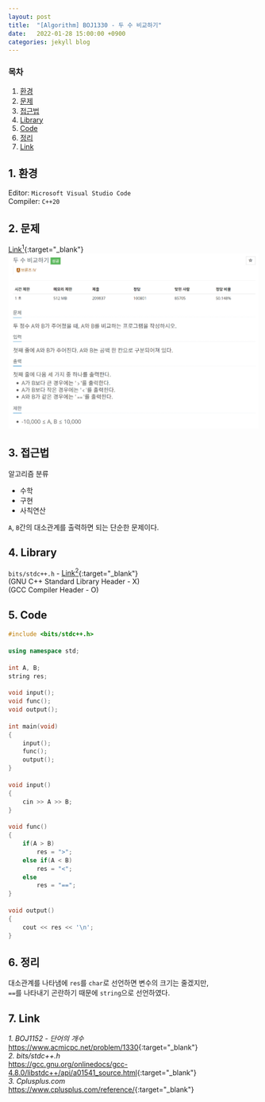 ```yaml
---
layout: post
title:  "[Algorithm] BOJ1330 - 두 수 비교하기"
date:   2022-01-28 15:00:00 +0900
categories: jekyll blog
---
```

### 목차
1. [환경](#1-환경)
2. [문제](#2-문제)
3. [접근법](#3-접근법)
4. [Library](#4-library)
5. [Code](#5-code)
6. [정리](#6-정리)
7. [Link](#7-link)

## 1. 환경
Editor: `Microsoft Visual Studio Code`  
Compiler: `C++20`

## 2. 문제
[Link<sup>1</sup>](https://www.acmicpc.net/problem/1330){:target="_blank"}
![BOJ1330](/assets/images/2022/01/28/BOJ1330.jpg)

## 3. 접근법
알고리즘 분류
 * 수학
 * 구현
 * 사칙연산

`A`, `B`간의 대소관계를 출력하면 되는 단순한 문제이다.

## 4. Library
`bits/stdc++.h` - [Link<sup>2</sup>](https://gcc.gnu.org/onlinedocs/gcc-4.8.0/libstdc++/api/a01541_source.html){:target="_blank"}  
(GNU C++ Standard Library Header - X)  
(GCC Compiler Header - O)

## 5. Code
```cpp
#include <bits/stdc++.h>

using namespace std;

int A, B;
string res;

void input();
void func();
void output();

int main(void)
{
    input();
    func();
    output();
}

void input()
{
    cin >> A >> B;
}

void func()
{
    if(A > B)
        res = ">";
    else if(A < B)
        res = "<";
    else
        res = "==";
}

void output()
{
    cout << res << '\n';
}
```

## 6. 정리
대소관계를 나타냄에 `res`를 `char`로 선언하면 변수의 크기는 줄겠지만,  
`==`를 나타내기 곤란하기 때문에 `string`으로 선언하였다.

## 7. Link
*1. BOJ1152 - 단어의 개수*  
<https://www.acmicpc.net/problem/1330>{:target="_blank"}  
*2. bits/stdc++.h*  
<https://gcc.gnu.org/onlinedocs/gcc-4.8.0/libstdc++/api/a01541_source.html>{:target="_blank"}  
*3. Cplusplus.com*  
<https://www.cplusplus.com/reference/>{:target="_blank"}